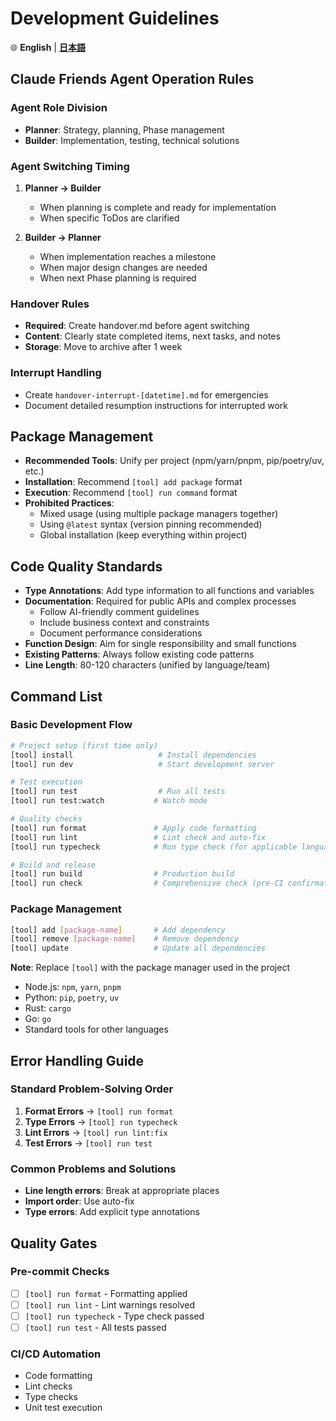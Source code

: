 # Development Guidelines

🌐 **English** | **[日本語](development_ja.md)**

## Claude Friends Agent Operation Rules

### Agent Role Division
- **Planner**: Strategy, planning, Phase management
- **Builder**: Implementation, testing, technical solutions

### Agent Switching Timing
1. **Planner → Builder**
   - When planning is complete and ready for implementation
   - When specific ToDos are clarified

2. **Builder → Planner**
   - When implementation reaches a milestone
   - When major design changes are needed
   - When next Phase planning is required

### Handover Rules
- **Required**: Create handover.md before agent switching
- **Content**: Clearly state completed items, next tasks, and notes
- **Storage**: Move to archive after 1 week

### Interrupt Handling
- Create `handover-interrupt-[datetime].md` for emergencies
- Document detailed resumption instructions for interrupted work

## Package Management
- **Recommended Tools**: Unify per project (npm/yarn/pnpm, pip/poetry/uv, etc.)
- **Installation**: Recommend `[tool] add package` format
- **Execution**: Recommend `[tool] run command` format
- **Prohibited Practices**: 
  - Mixed usage (using multiple package managers together)
  - Using `@latest` syntax (version pinning recommended)
  - Global installation (keep everything within project)

## Code Quality Standards
- **Type Annotations**: Add type information to all functions and variables
- **Documentation**: Required for public APIs and complex processes
  - Follow AI-friendly comment guidelines
  - Include business context and constraints
  - Document performance considerations
- **Function Design**: Aim for single responsibility and small functions
- **Existing Patterns**: Always follow existing code patterns
- **Line Length**: 80-120 characters (unified by language/team)

## Command List

### Basic Development Flow
```bash
# Project setup (first time only)
[tool] install                   # Install dependencies
[tool] run dev                   # Start development server

# Test execution
[tool] run test                  # Run all tests
[tool] run test:watch           # Watch mode

# Quality checks
[tool] run format               # Apply code formatting
[tool] run lint                 # Lint check and auto-fix
[tool] run typecheck            # Run type check (for applicable languages)

# Build and release
[tool] run build                # Production build
[tool] run check                # Comprehensive check (pre-CI confirmation)
```

### Package Management
```bash
[tool] add [package-name]       # Add dependency
[tool] remove [package-name]    # Remove dependency
[tool] update                   # Update all dependencies
```

**Note**: Replace `[tool]` with the package manager used in the project
- Node.js: `npm`, `yarn`, `pnpm`
- Python: `pip`, `poetry`, `uv`
- Rust: `cargo`
- Go: `go`
- Standard tools for other languages

## Error Handling Guide

### Standard Problem-Solving Order
1. **Format Errors** → `[tool] run format`
2. **Type Errors** → `[tool] run typecheck`
3. **Lint Errors** → `[tool] run lint:fix`
4. **Test Errors** → `[tool] run test`

### Common Problems and Solutions
- **Line length errors**: Break at appropriate places
- **Import order**: Use auto-fix
- **Type errors**: Add explicit type annotations

## Quality Gates

### Pre-commit Checks
- [ ] `[tool] run format` - Formatting applied
- [ ] `[tool] run lint` - Lint warnings resolved
- [ ] `[tool] run typecheck` - Type check passed
- [ ] `[tool] run test` - All tests passed

### CI/CD Automation
- Code formatting
- Lint checks
- Type checks
- Unit test execution